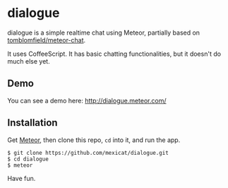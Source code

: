 dialogue
========

dialogue is a simple realtime chat using Meteor, partially based on
[tomblomfield/meteor-chat](https://github.com/tomblomfield/meteor-chat).

It uses CoffeeScript.  It has basic chatting functionalities, but it
doesn't do much else yet.

Demo
----

You can see a demo here: http://dialogue.meteor.com/

Installation
------------

Get [Meteor](http://meteor.com/), then clone this repo, `cd` into it,
and run the app.

    $ git clone https://github.com/mexicat/dialogue.git
    $ cd dialogue
    $ meteor

Have fun.
